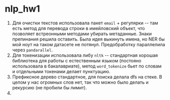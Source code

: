 # nlp_hw1

1) Для очистки текстов использовала пакет ```email``` + регулярки -- там есть метод для перевода строки в имейловский объект, что позволяет встреонными методами убирать метаданные. Знаки препинания решила оставить. Была идея выкинуть имена, но NER бы мой ноут на таком датасете не потянул. Предобработку параллелила через ```pandarallel```.
2) Для токенизации использовала либу ```nltk``` -- стандартная хорошая библиотека для работы с естественным языком (постояно использовала в бакалавриате), метод ```word_tokenize``` бьет по словам и отдельными токенами делает пунктуацию.
3) Префиксное дерево стандартное, для поиска делала dfs на стеке. В целом у нас огромных слов нет, так что можно было делать и рекурсию (не пробили бы лимит).
4) 
